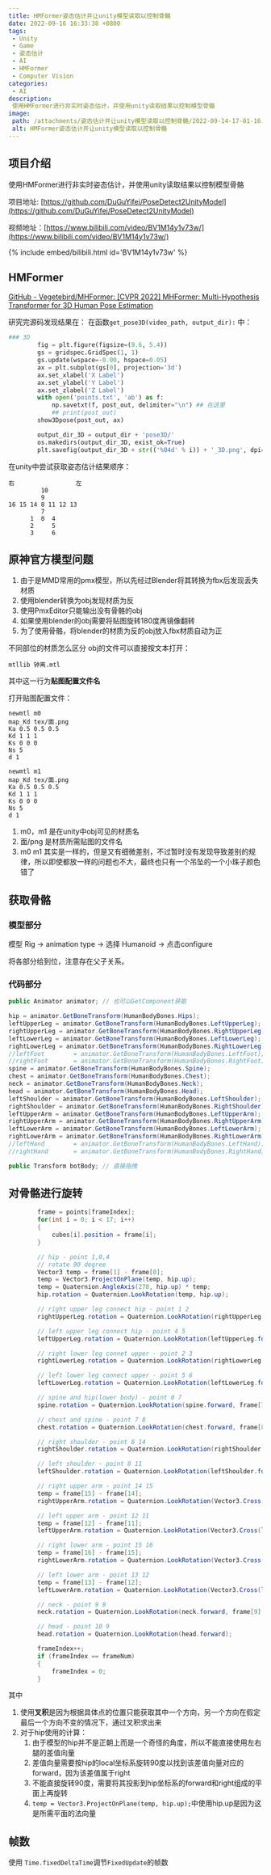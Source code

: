 ```yaml
---
title: HMFormer姿态估计并让unity模型读取以控制骨骼
date: 2022-09-16 16:33:38 +0800
tags:
 - Unity
 - Game
 - 姿态估计
 - AI
 - HMFormer
 - Computer Vision
categories:
 - AI
description: 
 使用HMFormer进行非实时姿态估计，并使用unity读取结果以控制模型骨骼
image:
 path: /attachments/姿态估计并让unity模型读取以控制骨骼/2022-09-14-17-01-16.png
 alt: HMFormer姿态估计并让unity模型读取以控制骨骼
---
```


## 项目介绍

使用HMFormer进行非实时姿态估计，并使用unity读取结果以控制模型骨骼

项目地址: [https://github.com/DuGuYifei/PoseDetect2UnityModel](https://github.com/DuGuYifei/PoseDetect2UnityModel)

视频地址：[https://www.bilibili.com/video/BV1M14y1v73w/](https://www.bilibili.com/video/BV1M14y1v73w/)

{% include embed/bilibili.html id='BV1M14y1v73w' %}

## HMFormer
[GitHub - Vegetebird/MHFormer: [CVPR 2022] MHFormer: Multi-Hypothesis Transformer for 3D Human Pose Estimation](https://github.com/Vegetebird/MHFormer)

研究完源码发现结果在：
在函数`get_pose3D(video_path, output_dir):` 中：
```py
### 3D
        fig = plt.figure(figsize=(9.6, 5.4))
        gs = gridspec.GridSpec(1, 1)
        gs.update(wspace=-0.00, hspace=0.05)
        ax = plt.subplot(gs[0], projection='3d')
        ax.set_xlabel('X Label')
        ax.set_ylabel('Y Label')
        ax.set_zlabel('Z Label')
        with open('points.txt', 'ab') as f:
            np.savetxt(f, post_out, delimiter="\n") ## 在这里
            ## print(post_out)
        show3Dpose(post_out, ax)

        output_dir_3D = output_dir + 'pose3D/'
        os.makedirs(output_dir_3D, exist_ok=True)
        plt.savefig(output_dir_3D + str(('%04d' % i)) + '_3D.png', dpi=200, format='png', bbox_inches='tight')
```

在unity中尝试获取姿态估计结果顺序：

```
右                 左
         10
         9
16 15 14 8 11 12 13
         7
      1  0  4
      2     5
      3     6
```


## 原神官方模型问题

1. 由于是MMD常用的pmx模型，所以先经过Blender将其转换为fbx后发现丢失材质
2. 使用blender转换为obj发现材质为反
3. 使用PmxEditor只能输出没有骨骼的obj
4. 如果使用blender的obj需要将贴图旋转180度再镜像翻转
5. 为了使用骨骼，将blender的材质为反的obj放入fbx材质自动为正

不同部位的材质怎么区分
obj的文件可以直接按文本打开：
```
mtllib 钟离.mtl
```
其中这一行为**贴图配置文件名**

打开贴图配置文件：
```
newmtl m0
map_Kd tex/面.png
Ka 0.5 0.5 0.5
Kd 1 1 1
Ks 0 0 0
Ns 5
d 1

newmtl m1
map_Kd tex/面.png
Ka 0.5 0.5 0.5
Kd 1 1 1
Ks 0 0 0
Ns 5
d 1
```

1. m0，m1 是在unity中obj可见的材质名
2. 面/png 是材质所需贴图的文件名
3. m0 m1 其实是一样的，但是又有细微差别，不过暂时没有发现导致差别的规律，所以即使都放一样的问题也不大，最终也只有一个吊坠的一个小珠子颜色错了

## 获取骨骼
### 模型部分
模型 Rig -> animation type -> 选择 Humanoid -> 点击configure

将各部分给到位，注意存在父子关系。

### 代码部分

```c#
public Animator animator; // 也可以GetComponent获取

hip = animator.GetBoneTransform(HumanBodyBones.Hips);
leftUpperLeg = animator.GetBoneTransform(HumanBodyBones.LeftUpperLeg);
rightUpperLeg = animator.GetBoneTransform(HumanBodyBones.RightUpperLeg);
leftLowerLeg = animator.GetBoneTransform(HumanBodyBones.LeftLowerLeg);
rightLowerLeg = animator.GetBoneTransform(HumanBodyBones.RightLowerLeg);
//leftFoot        = animator.GetBoneTransform(HumanBodyBones.LeftFoot);
//rightFoot       = animator.GetBoneTransform(HumanBodyBones.RightFoot);
spine = animator.GetBoneTransform(HumanBodyBones.Spine);
chest = animator.GetBoneTransform(HumanBodyBones.Chest);
neck = animator.GetBoneTransform(HumanBodyBones.Neck);
head = animator.GetBoneTransform(HumanBodyBones.Head);
leftShoulder = animator.GetBoneTransform(HumanBodyBones.LeftShoulder);
rightShoulder = animator.GetBoneTransform(HumanBodyBones.RightShoulder);
leftUpperArm = animator.GetBoneTransform(HumanBodyBones.LeftUpperArm);
rightUpperArm = animator.GetBoneTransform(HumanBodyBones.RightUpperArm);
leftLowerArm = animator.GetBoneTransform(HumanBodyBones.LeftLowerArm);
rightLowerArm = animator.GetBoneTransform(HumanBodyBones.RightLowerArm);
//leftHand        = animator.GetBoneTransform(HumanBodyBones.LeftHand);
//rightHand       = animator.GetBoneTransform(HumanBodyBones.RightHand);
```

```C#
public Transform botBody; // 直接拖拽
```

## 对骨骼进行旋转

```c#
        frame = points[frameIndex];
        for(int i = 0; i < 17; i++)
        {
            cubes[i].position = frame[i];
        }

        // hip - point 1,0,4
        // rotate 90 degree
        Vector3 temp = frame[1] - frame[0];
        temp = Vector3.ProjectOnPlane(temp, hip.up);
        temp = Quaternion.AngleAxis(270, hip.up) * temp;
        hip.rotation = Quaternion.LookRotation(temp, hip.up);

        // right upper leg connect hip - point 1 2
        rightUpperLeg.rotation = Quaternion.LookRotation(rightUpperLeg.forward, frame[1] - frame[2]);

        // left upper leg connect hip - point 4 5
        leftUpperLeg.rotation = Quaternion.LookRotation(leftUpperLeg.forward, frame[4] - frame[5]);

        // right lower leg connet upper - point 2 3
        rightLowerLeg.rotation = Quaternion.LookRotation(rightLowerLeg.forward, frame[2] - frame[3]);

        // left lower leg connect upper - point 5 6
        leftLowerLeg.rotation = Quaternion.LookRotation(leftLowerLeg.forward, frame[5] - frame[6]);

        // spine and hip(lower body) - point 0 7
        spine.rotation = Quaternion.LookRotation(spine.forward, frame[7] - frame[0]);

        // chest and spine - point 7 8
        chest.rotation = Quaternion.LookRotation(chest.forward, frame[8] - frame[7]);

        // right shoulder - point 8 14
        rightShoulder.rotation = Quaternion.LookRotation(rightShoulder.forward, frame[14] - frame[8]);

        // left shoulder - point 8 11
        leftShoulder.rotation = Quaternion.LookRotation(leftShoulder.forward, frame[11] - frame[8]);

        // right upper arm - point 14 15
        temp = frame[15] - frame[14];
        rightUpperArm.rotation = Quaternion.LookRotation(Vector3.Cross(rightUpperArm.right, temp), temp);

        // left upper arm - point 12 11
        temp = frame[12] - frame[11];
        leftUpperArm.rotation = Quaternion.LookRotation(Vector3.Cross(leftUpperArm.right, temp), temp);

        // right lower arm - point 15 16
        temp = frame[16] - frame[15];
        rightLowerArm.rotation = Quaternion.LookRotation(Vector3.Cross(rightLowerArm.right, temp), temp);

        // left lower arm - point 13 12
        temp = frame[13] - frame[12];
        leftLowerArm.rotation = Quaternion.LookRotation(Vector3.Cross(leftLowerArm.right, temp), temp);

        // neck - point 9 8
        neck.rotation = Quaternion.LookRotation(neck.forward, frame[9] - frame[8]);

        // head - point 10 9
        head.rotation = Quaternion.LookRotation(head.forward);

        frameIndex++;
        if (frameIndex == frameNum)
        {
            frameIndex = 0;
        }
```

其中
1. 使用**叉积**是因为根据具体点的位置只能获取其中一个方向，另一个方向在假定最后一个方向不变的情况下，通过叉积求出来
2. 对于hip使用的计算：
   1. 由于模型的hip并不是正朝上而是一个奇怪的角度，所以不能直接使用左右腿的差值向量
   2. 差值向量需要按hip的local坐标系旋转90度以找到该差值向量对应的forward，因为该差值属于right
   3. 不能直接旋转90度，需要将其投影到hip坐标系的forward和right组成的平面上再旋转
   4. `temp = Vector3.ProjectOnPlane(temp, hip.up);`中使用hip.up是因为这是所需平面的法向量

## 帧数
使用 `Time.fixedDeltaTime`调节`FixedUpdate`的帧数



